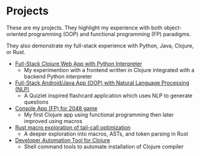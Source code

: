 # Projects

These are my projects. They highlight my experience with both 
object-oriented programming (OOP) and functional programming (FP) paradigms. 

They also demonstrate my full-stack experience with Python, Java, Clojure, or Rust. 

* [Full-Stack Clojure Web App with Python Interpreter](projects/snofin.md)
    * My experimention with a frontend written in Clojure integrated with a backend Python interpreter
* [Full-Stack Android/Java App (OOP) with Natural Language Processing (NLP)](quizmain.md)
    * A Quizlet inspired flashcard application which uses NLP to generate questions
* [Console App (FP) for 2048 game](projects/x2048.md)
    * My first Clojure app using functional programming then later improved using macros
* [Rust macro exploration of tail-call optimization](projects/tailcall.md)
    * A deeper exploration into macros, ASTs, and token parsing in Rust
* [Developer Automation Tool for Clojure](projects/gist.md)
    * Shell command tools to automate installation of Clojure compiler
    








